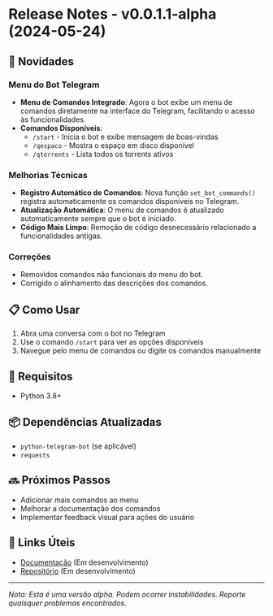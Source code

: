 # Release Notes - v0.0.1.1-alpha (2024-05-24)

## 🚀 Novidades

### Menu do Bot Telegram
- **Menu de Comandos Integrado**: Agora o bot exibe um menu de comandos diretamente na interface do Telegram, facilitando o acesso às funcionalidades.
- **Comandos Disponíveis**:
  - `/start` - Inicia o bot e exibe mensagem de boas-vindas
  - `/qespaco` - Mostra o espaço em disco disponível
  - `/qtorrents` - Lista todos os torrents ativos

### Melhorias Técnicas
- **Registro Automático de Comandos**: Nova função `set_bot_commands()` registra automaticamente os comandos disponíveis no Telegram.
- **Atualização Automática**: O menu de comandos é atualizado automaticamente sempre que o bot é iniciado.
- **Código Mais Limpo**: Remoção de código desnecessário relacionado a funcionalidades antigas.

### Correções
- Removidos comandos não funcionais do menu do bot.
- Corrigido o alinhamento das descrições dos comandos.

## 📋 Como Usar
1. Abra uma conversa com o bot no Telegram
2. Use o comando `/start` para ver as opções disponíveis
3. Navegue pelo menu de comandos ou digite os comandos manualmente

## 🔄 Requisitos
- Python 3.8+

## 📦 Dependências Atualizadas
- `python-telegram-bot` (se aplicável)
- `requests`

## 🔜 Próximos Passos
- Adicionar mais comandos ao menu
- Melhorar a documentação dos comandos
- Implementar feedback visual para ações do usuário

## 🔗 Links Úteis
- [Documentação](#) (Em desenvolvimento)
- [Repositório](#) (Em desenvolvimento)

---

*Nota: Esta é uma versão alpha. Podem ocorrer instabilidades. Reporte quaisquer problemas encontrados.*
